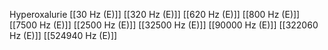 Hyperoxalurie
[[30 Hz (E)]]
[[320 Hz (E)]]
[[620 Hz (E)]]
[[800 Hz (E)]]
[[7500 Hz (E)]]
[[2500 Hz (E)]]
[[32500 Hz (E)]]
[[90000 Hz (E)]]
[[322060 Hz (E)]]
[[524940 Hz (E)]]